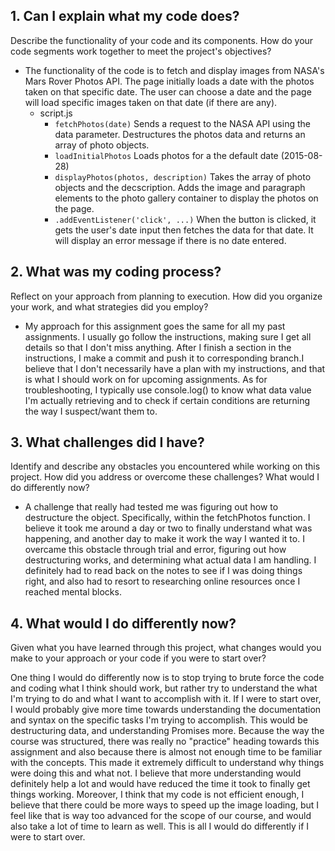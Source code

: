  ## 1. **Can I explain what my code does?**
Describe the functionality of your code and its components. How do your code segments work together to meet the project's objectives?

* The functionality of the code is to fetch and display images from NASA's Mars Rover Photos API. The page initially loads a date with the photos taken on that specific date. The user can choose a date and the page will load specific images taken on that date (if there are any). 
    * script.js
        * `fetchPhotos(date)` Sends a request to the NASA API using the data parameter. Destructures the photos data and returns an array of photo objects.
        * `loadInitialPhotos` Loads photos for a the default date (2015-08-28)
        * `displayPhotos(photos, description)` Takes the array of photo objects and the decscription. Adds the image and paragraph elements to the photo gallery container to display the photos on the page.
        * `.addEventListener('click', ...)` When the button is clicked, it gets the user's date input then fetches the data for that date. It will display an error message if there is no date entered.

 
 ## 2. **What was my coding process?**
Reflect on your approach from planning to execution. How did you organize your work, and what strategies did you employ?

* My approach for this assignment goes the same for all my past assignments. I usually go follow the instructions, making sure I get all details so that I don't miss anything. After I finish a section in the instructions, I make a commit and push it to corresponding branch.I believe that I don't necessarily have a plan with my instructions, and that is what I should work on for upcoming assignments. As for troubleshooting, I typically use console.log() to know what data value I'm actually retrieving and to check if certain conditions are returning the way I suspect/want them to. 

 ## 3. **What challenges did I have?**
Identify and describe any obstacles you encountered while working on this project. How did you address or overcome these challenges?
What would I do differently now?

* A challenge that really had tested me was figuring out how to destructure the object. Specifically, within the fetchPhotos function. I believe it took me around a day or two to finally understand what was happening, and another day to make it work the way I wanted it to. I overcame this obstacle through trial and error, figuring out how destructuring works, and determining what actual data I am handling. I definitely had to read back on the notes to see if I was doing things right, and also had to resort to researching online resources once I reached mental blocks.

 ## 4. **What would I do differently now?**
Given what you have learned through this project, what changes would you make to your approach or your code if you were to start over?

One thing I would do differently now is to stop trying to brute force the code and coding what I think should work, but rather try to understand the what I'm trying to do and what I want to accomplish with it. If I were to start over, I would probably give more time towards understanding the documentation and syntax on the specific tasks I'm trying to accomplish. This would be destructuring data, and understanding Promises more. Because the way the course was structured, there was really no "practice" heading towards this assignment and also because there is almost not enough time to be familiar with the concepts. This made it extremely difficult to understand why things were doing this and what not. I believe that more understanding would definitely help a lot and would have reduced the time it took to finally get things working. Moreover, I think that my code is not efficient enough, I believe that there could be more ways to speed up the image loading, but I feel like that is way too advanced for the scope of our course, and would also take a lot of time to learn as well. This is all I would do differently if I were to start over.



